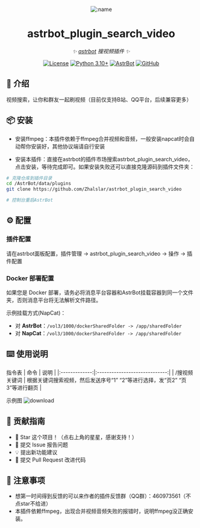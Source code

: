 
<div align="center">

![:name](https://count.getloli.com/@astrbot_plugin_search_video?name=astrbot_plugin_search_video&theme=minecraft&padding=6&offset=0&align=top&scale=1&pixelated=1&darkmode=auto)


# astrbot_plugin_search_video

_✨ [astrbot](https://github.com/AstrBotDevs/AstrBot) 搜视频插件 ✨_  

[![License](https://img.shields.io/badge/License-MIT-green.svg)](https://opensource.org/licenses/MIT)
[![Python 3.10+](https://img.shields.io/badge/Python-3.10%2B-blue.svg)](https://www.python.org/)
[![AstrBot](https://img.shields.io/badge/AstrBot-3.4%2B-orange.svg)](https://github.com/Soulter/AstrBot)
[![GitHub](https://img.shields.io/badge/作者-Zhalslar-blue)](https://github.com/Zhalslar)

</div>

## 🤝 介绍

视频搜索，让你和群友一起刷视频（目前仅支持B站、QQ平台，后续兼容更多）

## 📦 安装
- 安装ffmpeg：本插件依赖于ffmpeg合并视频和音频，一般安装napcat时会自动帮你安装好，其他协议端请自行安装

- 安装本插件：直接在astrbot的插件市场搜索astrbot_plugin_search_video，点击安装，等待完成即可。如果安装失败还可以直接克隆源码到插件文件夹：

```bash
# 克隆仓库到插件目录
cd /AstrBot/data/plugins
git clone https://github.com/Zhalslar/astrbot_plugin_search_video

# 控制台重启AstrBot
```

## ⚙️ 配置

### 插件配置

请在astrbot面板配置，插件管理 -> astrbot_plugin_search_video -> 操作 -> 插件配置

### Docker 部署配置

如果您是 Docker 部署，请务必将消息平台容器和AstrBot挂载容器到同一个文件夹，否则消息平台将无法解析文件路径。

示例挂载方式(NapCat)：

- 对 **AstrBot**：`/vol3/1000/dockerSharedFolder -> /app/sharedFolder`
- 对 **NapCat**：`/vol3/1000/dockerSharedFolder -> /app/sharedFolder`

## ⌨️ 使用说明

指令表
|     命令      |      说明       |
|:-------------:|:-----------------------------:|
| /搜视频 关键词     | 根据关键词搜索视频，然后发送序号“1” “2”等进行选择，发“页2” “页3”等进行翻页  |

示例图
![download](https://github.com/user-attachments/assets/8d2fe20d-bf74-4411-b96c-0ab8da2a5910)


## 👥 贡献指南

- 🌟 Star 这个项目！（点右上角的星星，感谢支持！）
- 🐛 提交 Issue 报告问题
- 💡 提出新功能建议
- 🔧 提交 Pull Request 改进代码

## 📌 注意事项

- 想第一时间得到反馈的可以来作者的插件反馈群（QQ群）：460973561（不点star不给进）
- 本插件依赖ffmpeg，出现合并视频音频失败的报错时，说明ffmpeg没正确安装。
